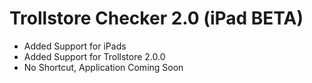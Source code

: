 # Trollstore Checker 2.0 (iPad BETA)

- Added Support for iPads
- Added Support for Trollstore 2.0.0
- No Shortcut, Application Coming Soon
